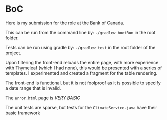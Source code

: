 # BoC

Here is my submission for the role at the Bank of Canada.

This can be run from the command line by:
`./gradlew bootRun` in the root folder.

Tests can be run using gradle by: `./gradlew test` in the root folder of the project.

Upon filtering the front-end reloads the entire page, with more experience with Thymeleaf (which I had none),
this would be presented with a series of templates.  I experimented and created a fragment
for the table rendering.

The front-end is functional, but it is not foolproof as it is possible to specify a date range that is 
invalid.

The `error.html` page is *VERY BASIC*

The unit tests are sparse, but tests for the `ClimateService.java` have their basic framework

 